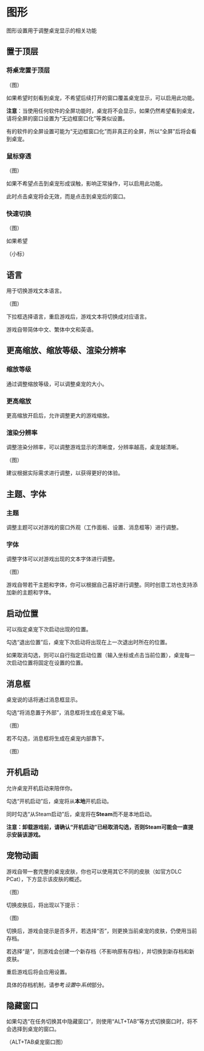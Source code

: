 # 图形

图形设置用于调整桌宠显示的相关功能



## 置于顶层



### 将桌宠置于顶层

（图）

如果希望时刻看到桌宠，不希望后续打开的窗口覆盖桌宠显示，可以启用此功能。

**注意**：当使用任何软件的全屏功能时，桌宠将不会显示，如果仍然希望看到桌宠，请将全屏的窗口设置为“无边框窗口化”等类似设置。

有的软件的全屏设置可能为“无边框窗口化”而非真正的全屏，所以“全屏”后将会看到桌宠。



### 鼠标穿透

（图）

如果不希望点击到桌宠形成误触，影响正常操作，可以启用此功能。

此时点击桌宠将会无效，而是点击到桌宠后的窗口。



### 快速切换

（图）

如果希望

（小标）



## 语言

用于切换游戏文本语言。

（图）

下拉框选择语言，重启游戏后，游戏文本将切换成对应语言。

游戏自带简体中文、繁体中文和英语。



## 更高缩放、缩放等级、渲染分辨率



### 缩放等级

通过调整缩放等级，可以调整桌宠的大小。



### 更高缩放

更高缩放开启后，允许调整更大的游戏缩放。



### 渲染分辨率

调整渲染分辨率，可以调整游戏显示的清晰度，分辨率越高，桌宠越清晰。

（图）



建议根据实际需求进行调整，以获得更好的体验。



## 主题、字体



### 主题

调整主题可以对游戏的窗口外观（工作面板、设置、消息框等）进行调整。



### 字体

调整字体可以对游戏出现的文本字体进行调整。

（图）

游戏自带若干主题和字体，你可以根据自己喜好进行调整。同时创意工坊也支持添加新的主题和字体。



## 启动位置

可以指定桌宠下次启动出现的位置。

勾选“退出位置”后，桌宠下次启动将出现在上一次退出时所在的位置。

如果取消勾选，则可以自行指定启动位置（输入坐标或点击当前位置），桌宠每一次启动位置将固定在设置的位置。



## 消息框

桌宠说的话将通过消息框显示。

勾选“将消息置于外部”，消息框将生成在桌宠下端。

（图）

若不勾选，消息框将生成在桌宠内部靠下。

（图）



## 开机启动

允许桌宠开机启动来陪伴你。

勾选“开机启动”后，桌宠将从**本地**开机启动。

同时勾选“从Steam启动”后，桌宠将在**Steam**而不是本地启动。

**注意：卸载游戏前，请确认“开机启动”已经取消勾选，否则Steam可能会一直提示安装该游戏。**



## 宠物动画

游戏自带一套完整的桌宠皮肤，你也可以使用其它不同的皮肤（如官方DLC PCat），下方显示该皮肤的概述。

（图）

切换皮肤后，将出现以下提示：

（图)

切换后，游戏会提示是否多开，若选择“否”，则更换当前桌宠的皮肤，仍使用当前存档。

若选择“是”，则游戏会创建一个新存档（不影响原有存档），并切换到新存档和新皮肤。

重启游戏后将会应用设置。

具体的存档机制，请参考*设置*中*系统*部分。



## 隐藏窗口

如果勾选“在任务切换其中隐藏窗口”，则使用“ALT+TAB”等方式切换窗口时，将不会选择到桌宠的窗口。

（ALT+TAB桌宠窗口图）

